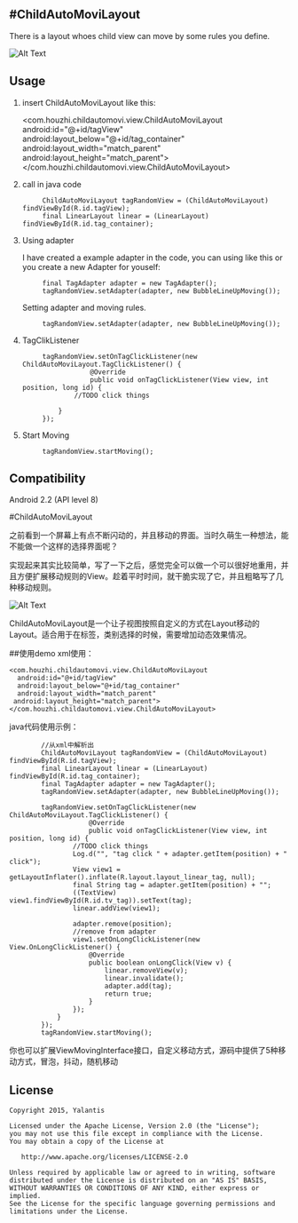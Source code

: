 #ChildAutoMoviLayout
------
There is a layout whoes child view can move by some rules you define.

![Alt Text](https://raw.githubusercontent.com/xxxzhi/ChildAutoMovi-Layout/master/movi.gif)

Usage
------
1.  insert ChildAutoMoviLayout like this:

    <com.houzhi.childautomovi.view.ChildAutoMoviLayout    
      android:id="@+id/tagView"    
      android:layout_below="@+id/tag_container"    
      android:layout_width="match_parent"    
     android:layout_height="match_parent">    
    </com.houzhi.childautomovi.view.ChildAutoMoviLayout>    

2. call in java code

            ChildAutoMoviLayout tagRandomView = (ChildAutoMoviLayout) findViewById(R.id.tagView);    
            final LinearLayout linear = (LinearLayout) findViewById(R.id.tag_container);    
            

3. Using adapter

    I have created a example adapter in the code, you can using like this or you create a new Adapter for youself:
            
            final TagAdapter adapter = new TagAdapter();    
            tagRandomView.setAdapter(adapter, new BubbleLineUpMoving());    

    Setting adapter and moving rules.

            tagRandomView.setAdapter(adapter, new BubbleLineUpMoving());


4. TagClikListener

            tagRandomView.setOnTagClickListener(new ChildAutoMoviLayout.TagClickListener() {    
                        @Override
                        public void onTagClickListener(View view, int position, long id) {
            		//TODO click things
  
            	}
            });

5. Start Moving

            tagRandomView.startMoving();  


Compatibility
------
Android 2.2 (API level 8)



#ChildAutoMoviLayout


之前看到一个屏幕上有点不断闪动的，并且移动的界面。当时久萌生一种想法，能不能做一个这样的选择界面呢？

实现起来其实比较简单，写了一下之后，感觉完全可以做一个可以很好地重用，并且方便扩展移动规则的View。趁着平时时间，就干脆实现了它，并且粗略写了几种移动规则。

![Alt Text](https://raw.githubusercontent.com/xxxzhi/ChildAutoMovi-Layout/master/movi.gif)

ChildAutoMoviLayout是一个让子视图按照自定义的方式在Layout移动的Layout。适合用于在标签，类别选择的时候，需要增加动态效果情况。

##使用demo
xml使用：

    <com.houzhi.childautomovi.view.ChildAutoMoviLayout    
      android:id="@+id/tagView"    
      android:layout_below="@+id/tag_container"    
      android:layout_width="match_parent"    
     android:layout_height="match_parent">    
    </com.houzhi.childautomovi.view.ChildAutoMoviLayout>    


java代码使用示例：

            //从xml中解析出
            ChildAutoMoviLayout tagRandomView = (ChildAutoMoviLayout) findViewById(R.id.tagView);    
            final LinearLayout linear = (LinearLayout) findViewById(R.id.tag_container);    
            final TagAdapter adapter = new TagAdapter();    
            tagRandomView.setAdapter(adapter, new BubbleLineUpMoving());    
            
            tagRandomView.setOnTagClickListener(new ChildAutoMoviLayout.TagClickListener() {    
                        @Override
                        public void onTagClickListener(View view, int position, long id) {
            		//TODO click things
            		Log.d("", "tag click " + adapter.getItem(position) + " click");
            		View view1 = getLayoutInflater().inflate(R.layout.layout_linear_tag, null);
            		final String tag = adapter.getItem(position) + "";
            		((TextView) view1.findViewById(R.id.tv_tag)).setText(tag);
            		linear.addView(view1);
            
            		adapter.remove(position);
            		//remove from adapter
            		view1.setOnLongClickListener(new View.OnLongClickListener() {
            	 		@Override
            			public boolean onLongClick(View v) {
            				linear.removeView(v);
            				linear.invalidate();
            				adapter.add(tag);
            				return true;
            			}
            		});
            	}
            });
            tagRandomView.startMoving();    

你也可以扩展ViewMovingInterface接口，自定义移动方式，源码中提供了5种移动方式，冒泡，抖动，随机移动

## License

    Copyright 2015, Yalantis

    Licensed under the Apache License, Version 2.0 (the "License");
    you may not use this file except in compliance with the License.
    You may obtain a copy of the License at

       http://www.apache.org/licenses/LICENSE-2.0

    Unless required by applicable law or agreed to in writing, software
    distributed under the License is distributed on an "AS IS" BASIS,
    WITHOUT WARRANTIES OR CONDITIONS OF ANY KIND, either express or implied.
    See the License for the specific language governing permissions and
    limitations under the License.
